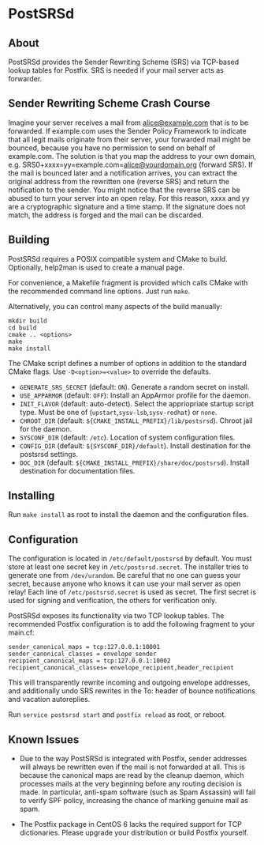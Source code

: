 PostSRSd
========

About
-----

PostSRSd provides the Sender Rewriting Scheme (SRS) via TCP-based 
lookup tables for Postfix. SRS is needed if your mail server acts
as forwarder. 


Sender Rewriting Scheme Crash Course
------------------------------------
Imagine your server receives a mail from alice@example.com
that is to be forwarded. If example.com uses the Sender Policy Framework 
to indicate that all legit mails originate from their server, your 
forwarded mail might be bounced, because you have no permission to send
on behalf of example.com. The solution is that you map the address to
your own domain, e.g. 
SRS0+xxxx=yy=example.com=alice@yourdomain.org (forward SRS). If the
mail is bounced later and a notification arrives, you can extract the
original address from the rewritten one (reverse SRS) and return the
notification to the sender. You might notice that the reverse SRS can
be abused to turn your server into an open relay. For this reason, xxxx
and yy are a cryptographic signature and a time stamp. If the signature
does not match, the address is forged and the mail can be discarded.

Building
--------

PostSRSd requires a POSIX compatible system and CMake to build. 
Optionally, help2man is used to create a manual page.

For convenience, a Makefile fragment is provided which calls CMake with
the recommended command line options. Just run `make`.

Alternatively, you can control many aspects of the build manually:

    mkdir build
    cd build
    cmake .. <options>
    make
    make install

The CMake script defines a number of options in addition to the
standard CMake flags. Use `-D<option>=<value>` to override the defaults.

*   `GENERATE_SRS_SECRET` (default: `ON`). Generate a random secret on install.
*   `USE_APPARMOR` (default: `OFF`): Install an AppArmor profile for the daemon.
*   `INIT_FLAVOR` (default: auto-detect). Select the appriopriate startup 
    script type. Must be one of (`upstart`,`sysv-lsb`,`sysv-redhat`) or `none`.
*   `CHROOT_DIR` (default: `${CMAKE_INSTALL_PREFIX}/lib/postsrsd`). Chroot jail
    for the daemon.
*   `SYSCONF_DIR` (default: `/etc`). Location of system configuration files.
*   `CONFIG_DIR` (default: `${SYSCONF_DIR}/default`). Install destination for
    the postsrsd settings.
*   `DOC_DIR` (default: `${CMAKE_INSTALL_PREFIX}/share/doc/postsrsd`). Install
    destination for documentation files.

Installing
----------

Run `make install` as root to install the daemon and the configuration
files.

Configuration
-------------

The configuration is located in `/etc/default/postsrsd` by default. You must store
at least one secret key in `/etc/postsrsd.secret`. The installer tries to generate
one from `/dev/urandom`. Be careful that no one can guess your secret,
because anyone who knows it can use your mail server as open relay!
Each line of `/etc/postsrsd.secret` is used as secret. The first secret is
used for signing and verification, the others for verification only.

PostSRSd exposes its functionality via two TCP lookup tables. The
recommended Postfix configuration is to add the following fragment to
your main.cf:

    sender_canonical_maps = tcp:127.0.0.1:10001
    sender_canonical_classes = envelope_sender
    recipient_canonical_maps = tcp:127.0.0.1:10002
    recipient_canonical_classes= envelope_recipient,header_recipient

This will transparently rewrite incoming and outgoing envelope addresses,
and additionally undo SRS rewrites in the To: header of bounce notifications
and vacation autoreplies.

Run `service postsrsd start` and `postfix reload` as root, or reboot.

Known Issues
------------

- Due to the way PostSRSd is integrated with Postfix, sender addresses
  will always be rewritten even if the mail is not forwarded at all. This
  is because the canonical maps are read by the cleanup daemon, which
  processes mails at the very beginning before any routing decision is made.
  In particular, anti-spam software (such as Spam Assassin) will fail to verify
  SPF policy, increasing the chance of marking genuine mail as spam.

- The Postfix package in CentOS 6 lacks the required support for TCP
  dictionaries. Please upgrade your distribution or build Postfix yourself.

